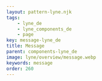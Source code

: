 ```yaml
---
layout: pattern-lyne.njk
tags: 
    - lyne_de
    - lyne_components_de
    - page
key: message-lyne_de
title: Message
parent: components-lyne_de
image: lyne/overview/message.webp
keywords: message
order: 260
---
```

